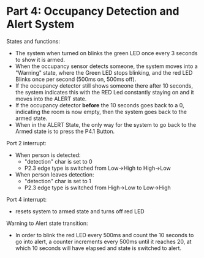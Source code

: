 # Part 4: Occupancy Detection and Alert System

States and functions:
- The system when turned on blinks the green LED once every 3 seconds to show it is armed.
- When the occupancy sensor detects someone, the system moves into a "Warning" state, where the Green LED stops blinking, and the red LED Blinks once per second (500ms on, 500ms off).
- If the occupancy detector still shows someone there after 10 seconds, the system indicates this with the RED Led constantly staying on and it moves into the ALERT state.
- If the occupancy detector **before** the 10 seconds goes back to a 0, indicating the room is now empty, then the system goes back to the armed state.
- When in the ALERT State, the only way for the system to go back to the Armed state is to press the P4.1 Button.

Port 2 interrupt:
- When person is detected:
  - "detection" char is set to 0
  - P2.3 edge type is switched from Low->High to High->Low
- When person leaves detection:
  - "detection" char is set to 1
  - P2.3 edge type is switched from High->Low to Low->High

Port 4 interrupt:
- resets system to armed state and turns off red LED

Warning to Alert state transition:
- In order to blink the red LED every 500ms and count the 10 seconds to go into alert, a counter increments every 500ms until it reaches 20, at which 10 seconds will have elapsed and state is switched to alert.

